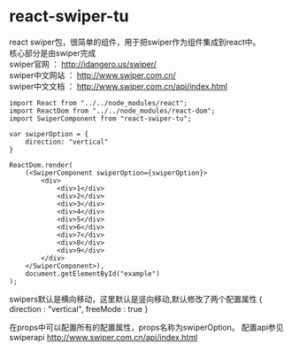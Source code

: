 # react-swiper-tu
react swiper包，很简单的组件，用于把swiper作为组件集成到react中。</br>
核心部分是由swiper完成</br>
swiper官网 ： http://idangero.us/swiper/</br>
swiper中文网站 ： http://www.swiper.com.cn/ </br>
swiper中文文档 ： http://www.swiper.com.cn/api/index.html</br>

```
import React from "../../node_modules/react";
import ReactDom from "../../node_modules/react-dom";
import SwiperComponent from "react-swiper-tu";

var swiperOption = {
	direction: "vertical"
}

ReactDom.render(
	(<SwiperComponent swiperOption={swiperOption}>
		<div>
			<div>1</div>
			<div>2</div>
			<div>3</div>
			<div>4</div>
			<div>5</div>
			<div>6</div>
			<div>7</div>
			<div>8</div>
			<div>9</div>
		</div>
	</SwiperComponent>),
	document.getElementById("example")
);
```

swipers默认是横向移动，这里默认是竖向移动,默认修改了两个配置属性
{
direction : "vertical",
freeMode : true
}

在props中可以配置所有的配置属性，props名称为swiperOption。
配置api参见swiperapi http://www.swiper.com.cn/api/index.html</br>

